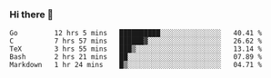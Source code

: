 ### Hi there 👋

<!--
**yeya24/yeya24** is a ✨ _special_ ✨ repository because its `README.md` (this file) appears on your GitHub profile.

Here are some ideas to get you started:

- 🔭 I’m currently working on ...
- 🌱 I’m currently learning ...
- 👯 I’m looking to collaborate on ...
- 🤔 I’m looking for help with ...
- 💬 Ask me about ...
- 📫 How to reach me: ...
- 😄 Pronouns: ...
- ⚡ Fun fact: ...
-->

<!--START_SECTION:waka-->
```text
Go         12 hrs 5 mins   ██████████░░░░░░░░░░░░░░░   40.41 % 
C          7 hrs 57 mins   ██████▓░░░░░░░░░░░░░░░░░░   26.62 % 
TeX        3 hrs 55 mins   ███▒░░░░░░░░░░░░░░░░░░░░░   13.14 % 
Bash       2 hrs 21 mins   ██░░░░░░░░░░░░░░░░░░░░░░░   07.89 % 
Markdown   1 hr 24 mins    █▒░░░░░░░░░░░░░░░░░░░░░░░   04.71 % 
```
<!--END_SECTION:waka-->
